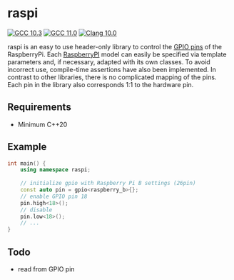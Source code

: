 # raspi
[![GCC 10.3](https://github.com/MichaelMiller-/raspi/actions/workflows/gcc10.yml/badge.svg)](https://github.com/MichaelMiller-/raspi/actions/workflows/gcc10.yml) [![GCC 11.0](https://github.com/MichaelMiller-/raspi/actions/workflows/gcc11.yml/badge.svg)](https://github.com/MichaelMiller-/raspi/actions/workflows/gcc11.yml) [![Clang 10.0](https://github.com/MichaelMiller-/raspi/actions/workflows/clang10.yml/badge.svg)](https://github.com/MichaelMiller-/raspi/actions/workflows/clang10.yml)

raspi is an easy to use header-only library to control the [GPIO pins](https://www.raspberrypi.com/documentation/computers/os.html#gpio-and-the-40-pin-header) of the RaspberryPi.
Each [RaspberryPI](https://www.raspberrypi.org/) model can easily be specified via template parameters and, if necessary, adapted with its own classes.
To avoid incorrect use, compile-time assertions have also been implemented.
In contrast to other libraries, there is no complicated mapping of the pins. Each pin in the library also corresponds 1:1 to the hardware pin. 

## Requirements
- Minimum C++20

## Example
```c++
int main() {
    using namespace raspi;
    
    // initialize gpio with Raspberry Pi B settings (26pin)
    const auto pin = gpio<raspberry_b>{};
    // enable GPIO pin 18
    pin.high<18>();
    // disable
    pin.low<18>();
    // ...
}
```


## Todo
- read from GPIO pin


